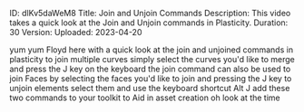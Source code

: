 ID: dlKv5daWeM8
Title: Join and Unjoin Commands
Description: This video takes a quick look at the Join and Unjoin commands in Plasticity.
Duration: 30
Version: 
Uploaded: 2023-04-20

yum yum Floyd here with a quick look at
the join and unjoined commands in
plasticity to join multiple curves
simply select the curves you'd like to
merge and press the J key on the
keyboard the join command can also be
used to join Faces by selecting the
faces you'd like to join and pressing
the J key to unjoin elements select them
and use the keyboard shortcut Alt J add
these two commands to your toolkit to
Aid in asset creation oh look at the
time
